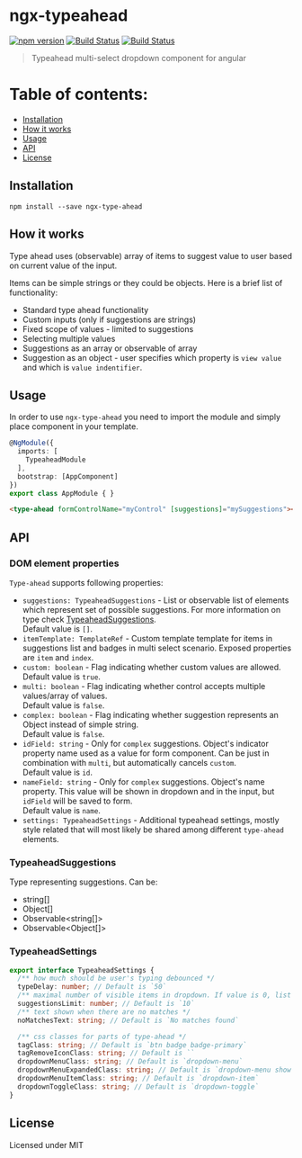 # ngx-typeahead
[![npm version](https://img.shields.io/npm/v/ngx-type-ahead.svg)](https://www.npmjs.com/package/ngx-type-ahead)
[![Build Status](https://travis-ci.org/Greentube/ngx-typeahead.svg?branch=master)](https://travis-ci.org/Greentube/ngx-typeahead)
[![Build Status](https://circleci.com/gh/Greentube/ngx-typeahead.svg?style=shield)](https://circleci.com/gh/Greentube/ngx-typeahead)

> Typeahead multi-select dropdown component for angular

# Table of contents:
- [Installation](#installation)
- [How it works](#how-it-works)
- [Usage](#usage)
- [API](#api)
- [License](#license)

## Installation

```
npm install --save ngx-type-ahead
```

## How it works
Type ahead uses (observable) array of items to suggest value to user based on current value of the input.

Items can be simple strings or they could be objects. Here is a brief list of functionality:
* Standard type ahead functionality 
* Custom inputs (only if suggestions are strings)
* Fixed scope of values - limited to suggestions
* Selecting multiple values
* Suggestions as an array or observable of array
* Suggestion as an object - user specifies which property is `view value` and which is `value indentifier`.

## Usage
In order to use `ngx-type-ahead` you need to import the module and simply place component in your template.

```ts
@NgModule({
  imports: [
    TypeaheadModule
  ],
  bootstrap: [AppComponent]
})
export class AppModule { }
```

```html
<type-ahead formControlName="myControl" [suggestions]="mySuggestions"></type-ahead>
```

## API
### DOM element properties
`Type-ahead` supports following properties:  
- `suggestions: TypeaheadSuggestions` - List or observable list of elements which represent set of possible suggestions. For more information on type check [TypeaheadSuggestions](#typeaheadsuggestions).  
  Default value is `[]`.  
- `itemTemplate: TemplateRef` - Custom template template for items in suggestions list and badges in multi select scenario. Exposed properties are `item` and `index`.  
- `custom: boolean` - Flag indicating whether custom values are allowed.  
  Default value is `true`.  
- `multi: boolean` - Flag indicating whether control accepts multiple values/array of values.  
  Default value is `false`.  
- `complex: boolean` - Flag indicating whether suggestion represents an Object instead of simple string.  
  Default value is `false`.  
- `idField: string` - Only for `complex` suggestions. Object's indicator property name used as a value for form component. Can be just in combination with `multi`, but automatically cancels `custom`.  
  Default value is `id`.  
- `nameField: string` - Only for `complex` suggestions. Object's name property. This value will be shown in dropdown and in the input, but `idField` will be saved to form.  
  Default value is `name`. 
- `settings: TypeaheadSettings` - Additional typeahead settings, mostly style related that will most likely be shared among different `type-ahead` elements.  

### TypeaheadSuggestions
Type representing suggestions. Can be:
* string[]
* Object[]
* Observable<string[]>
* Observable<Object[]>

### TypeaheadSettings
```ts
export interface TypeaheadSettings {
  /** how much should be user's typing debounced */
  typeDelay: number; // Default is `50`
  /** maximal number of visible items in dropdown. If value is 0, list will not be limited */
  suggestionsLimit: number; // Default is `10`
  /** text shown when there are no matches */
  noMatchesText: string; // Default is `No matches found`

  /** css classes for parts of type-ahead */
  tagClass: string; // Default is `btn badge badge-primary`
  tagRemoveIconClass: string; // Default is ``
  dropdownMenuClass: string; // Default is `dropdown-menu`
  dropdownMenuExpandedClass: string; // Default is `dropdown-menu show`
  dropdownMenuItemClass: string; // Default is `dropdown-item`
  dropdownToggleClass: string; // Default is `dropdown-toggle`
}
```

## License
Licensed under MIT
